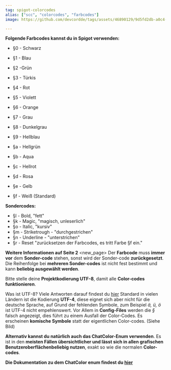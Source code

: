```yaml
---
tag: spigot-colorcodes
alias: ["scc", "colorcodes", "farbcodes"]
image: https://github.com/devcordde/tags/assets/46890129/9d5fd2db-a0c4-445d-9cdd-b2d3fe3808a6

---
```


**Folgende Farbcodes kannst du in Spigot verwenden:**

- §0 - Schwarz
- §1 - Blau
- §2 -Grün
- §3 - Türkis
- §4 - Rot
- §5 - Violett
- §6 - Orange
- §7 - Grau
- §8 - Dunkelgrau
- §9 - Hellblau

- §a - Hellgrün
- §b - Aqua
- §c - Hellrot
- §d - Rosa
- §e - Gelb
- §f - Weiß (Standard)

**Sondercodes:**

- §l - Bold, "fett"
- §k - Magic, "magisch, unleserlich"
- §o - Italic, "kursiv"
- §m - Striketrough - "durchgestrichen"
- §n - Underline - "unterstrichen"
- §r - Reset "zurücksetzen der Farbcodes, es tritt Farbe §f ein."

**Weitere Informationen auf Seite 2**
<new_page>
Der **Farbcode** muss **immer** **vor** dem **Sonder-code** stehen, sonst wird der Sonder-code **zurückgesetzt**. Die Reihenfolge bei **mehreren Sonder-codes** ist nicht fest bestimmt und kann **beliebig ausgewählt werden**.

Bitte stelle deine **Projektkodierung UTF-8**, damit alle **Color-codes funktionieren**.

Was ist UTF-8? Viele Antworten darauf findest du [hier](<https://en.wikipedia.org/wiki/UTF-8>)
Standard in vielen Ländern ist die Kodierung **UTF-4**, diese eignet sich aber nicht für die deutsche Sprache, auf Grund der fehlenden Symbole, zum Beispiel *ä, ü, ö* ist UTF-4 nicht empehlenswert. Vor Allem in **Config-Files** werden die *§* falsch angezeigt, dies führt zu einem Ausfall der Color-Codes. Es erscheinen **komische Symbole** statt der eigentlichen Color-codes. (Siehe Bild)

**Alternativ kannst du natürlich auch das ChatColor-Enum verwenden**. Es ist in den **meisten Fällen übersichtlicher **und lässt sich in allen grafischen Benutzeroberflächen**beliebig nutzen**, exakt so wie die normalen **Color-codes**.

**Die Dokumentation zu dem ChatColor enum findest du [hier](<https://hub.spigotmc.org/javadocs/spigot/org/bukkit/ChatColor.html>)**

